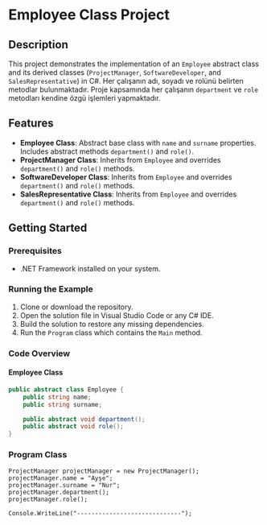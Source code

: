 # Employee Class Project

## Description

This project demonstrates the implementation of an `Employee` abstract class and its derived classes (`ProjectManager`, `SoftwareDeveloper`, and `SalesRepresentative`) in C#. Her çalışanın adı, soyadı ve rolünü belirten metodlar bulunmaktadır. Proje kapsamında her çalışanın `department` ve `role` metodları kendine özgü işlemleri yapmaktadır.

## Features

- **Employee Class**: Abstract base class with `name` and `surname` properties. Includes abstract methods `department()` and `role()`.
- **ProjectManager Class**: Inherits from `Employee` and overrides `department()` and `role()` methods.
- **SoftwareDeveloper Class**: Inherits from `Employee` and overrides `department()` and `role()` methods.
- **SalesRepresentative Class**: Inherits from `Employee` and overrides `department()` and `role()` methods.

## Getting Started

### Prerequisites

- .NET Framework installed on your system.

### Running the Example

1. Clone or download the repository.
2. Open the solution file in Visual Studio Code or any C# IDE.
3. Build the solution to restore any missing dependencies.
4. Run the `Program` class which contains the `Main` method.

### Code Overview

#### Employee Class

```csharp
public abstract class Employee {
    public string name;
    public string surname;

    public abstract void department();
    public abstract void role();
}
```

### Program Class

```Csharp
ProjectManager projectManager = new ProjectManager();
projectManager.name = "Ayşe";
projectManager.surname = "Nur";
projectManager.department();
projectManager.role();

Console.WriteLine("-----------------------------");
```

